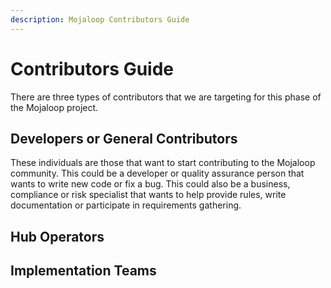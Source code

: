 ```yaml
---
description: Mojaloop Contributors Guide
---
```


# Contributors Guide

There are three types of contributors that we are targeting for this phase of the Mojaloop project.

## Developers or General Contributors

These individuals are those that want to start contributing to the Mojaloop community.  This could be a developer or quality assurance person that wants to write new code or fix a bug.  This could also be a business, compliance or risk specialist that wants to help provide rules, write documentation or participate in requirements gathering. 

## Hub Operators

## Implementation Teams 

